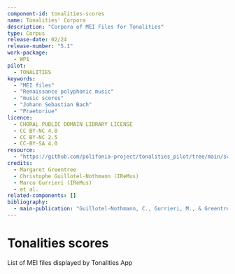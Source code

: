 ```yaml
---
component-id: tonalities-scores
name: Tonalities' Corpora
description: "Corpora of MEI Files for Tonalities"
type: Corpus
release-date: 02/24
release-number: "5.1"
work-package:
  - WP1
pilot:
  - TONALITIES
keywords:
  - "MEI files"
  - "Renaissance polyphonic music"
  - "music scores"
  - "Johann Sebastian Bach"
  - "Praetoriue"
licence:
  - CHORAL PUBLIC DOMAIN LIBRARY LICENSE
  - CC BY-NC 4.0
  - CC BY-NC 2.5
  - CC-BY-SA 4.0
resource:
  - "https://github.com/polifonia-project/tonalities_pilot/tree/main/scores"
credits:
  - Margaret Greentree
  - Christophe Guillotel-Nothmann (IReMus)
  - Marco Gurrieri (IReMus)
  - et al.
related-components: []
bibliography:
  - main-publication: "Guillotel-Nothmann, C., Gurrieri, M., & Greentree, M. (2024). List of MEI files displayed by Tonalities App [Data set]. Zenodo. https://doi.org/10.5281/zenodo.10940070"
---
```


# Tonalities scores

List of MEI files displayed by Tonalities App
